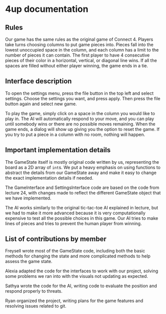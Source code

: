 # 4up documentation
## Rules
Our game has the same rules as the original game of Connect 4. Players take turns choosing columns to put game pieces into. Pieces fall into the lowest unoccupied space in the column, and each column has a limit to the number of pieces it can contain. The first player to have 4 consecutive pieces of their color in a horizontal, vertical, or diagonal line wins. If all the spaces are filled without either player winning, the game ends in a tie.
## Interface description
To open the settings menu, press the file button in the top left and select settings. Choose the settings you want, and press apply. Then press the file button again and select new game.

To play the game, simply click on a space in the column you would like to play in. The AI will automatically respond to your move, and you can play until somebody wins or there are no possible moves remaining. When the game ends, a dialog will show up giving you the option to reset the game. If you try to put a piece in a column with no room, nothing will happen.
## Important implementation details
The GameState itself is mostly original code written by us, representing the board as a 2D array of `int`s. We put a heavy emphasis on using functions to abstract the details from our GameState away and make it easy to change the exact implementation details if needed.

The GameInterface and SettingsInterface code are based on the code from lecture 24, with changes made to reflect the different GameState object that we have implemented. 

The AI works similarly to the original tic-tac-toe AI explained in lecture, but we had to make it more advanced because it is very computationally expensive to test all the possible choices in this game. Our AI tries to make lines of pieces and tries to prevent the human player from winning.
## List of contributions by member
Freysell wrote most of the GameState code, including both the basic methods for changing the state and more complicated methods to help assess the game state.

Alexia adapted the code for the interfaces to work with our project, solving some problems we ran into with the visuals not updating as expected.

Sathya wrote the code for the AI, writing code to evaluate the position and respond properly to threats.

Ryan organized the project, writing plans for the game features and resolving issues related to git.
